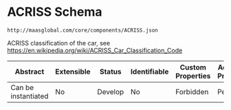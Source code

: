 # ACRISS Schema

```
http://maasglobal.com/core/components/ACRISS.json
```

ACRISS classification of the car, see https://en.wikipedia.org/wiki/ACRISS_Car_Classification_Code

| Abstract            | Extensible | Status  | Identifiable | Custom Properties | Additional Properties | Defined In                                 |
| ------------------- | ---------- | ------- | ------------ | ----------------- | --------------------- | ------------------------------------------ |
| Can be instantiated | No         | Develop | No           | Forbidden         | Permitted             | [core/components/ACRISS.json](ACRISS.json) |
